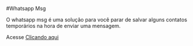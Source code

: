 #Whatsapp Msg

O whatsapp msg é uma solução para você parar de salvar alguns contatos temporários na hora de enviar uma mensagem.

Acesse <a href="rafaelmarquesrm.github.io/whatsapp-msg">Clicando aqui</a>
